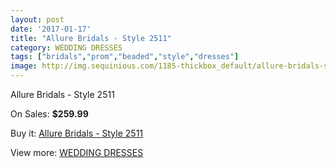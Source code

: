 ```yaml
---
layout: post
date: '2017-01-17'
title: "Allure Bridals - Style 2511"
category: WEDDING DRESSES
tags: ["bridals","prom","beaded","style","dresses"]
image: http://img.sequinious.com/1185-thickbox_default/allure-bridals-style-2511.jpg
---
```

Allure Bridals - Style 2511

On Sales: **$259.99**
<a href="https://www.sequinious.com/wedding-dresses/458-allure-bridals-style-2511.html"><amp-img layout="responsive" width="600" height="600" src="//img.sequinious.com/1185-thickbox_default/allure-bridals-style-2511.jpg" alt="Allure Bridals - Style 2511 0" /></a>
<a href="https://www.sequinious.com/wedding-dresses/458-allure-bridals-style-2511.html"><amp-img layout="responsive" width="600" height="600" src="//img.sequinious.com/1187-thickbox_default/allure-bridals-style-2511.jpg" alt="Allure Bridals - Style 2511 1" /></a>
<a href="https://www.sequinious.com/wedding-dresses/458-allure-bridals-style-2511.html"><amp-img layout="responsive" width="600" height="600" src="//img.sequinious.com/1186-thickbox_default/allure-bridals-style-2511.jpg" alt="Allure Bridals - Style 2511 2" /></a>

Buy it: [Allure Bridals - Style 2511](https://www.sequinious.com/wedding-dresses/458-allure-bridals-style-2511.html "Allure Bridals - Style 2511")

View more: [WEDDING DRESSES](https://www.sequinious.com/2-wedding-dresses "WEDDING DRESSES")